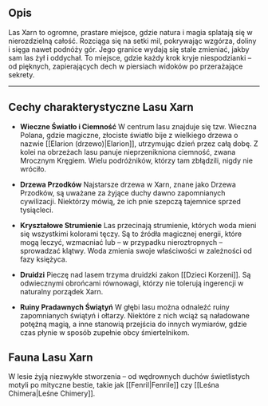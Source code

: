 ## Opis

Las Xarn to ogromne, prastare miejsce, gdzie natura i magia splatają się w nierozdzielną całość. Rozciąga się na setki mil, pokrywając wzgórza, doliny i sięga nawet podnóży gór. Jego granice wydają się stale zmieniać, jakby sam las żył i oddychał. To miejsce, gdzie każdy krok kryje niespodzianki – od pięknych, zapierających dech w piersiach widoków po przerażające sekrety.
- - -
## **Cechy charakterystyczne Lasu Xarn**

-  **Wieczne Światło i Ciemność**
    W centrum lasu znajduje się tzw. Wieczna Polana, gdzie magiczne, złociste światło bije z wielkiego drzewa o nazwie [[Elarion (drzewo)|Elarion]], utrzymując dzień przez całą dobę. Z kolei na obrzeżach lasu panuje nieprzenikniona ciemność, zwana Mrocznym Kręgiem. Wielu podróżników, którzy tam zbłądzili, nigdy nie wróciło.
    
-  **Drzewa Przodków**
    Najstarsze drzewa w Xarn, znane jako Drzewa Przodków, są uważane za żyjące duchy dawno zapomnianych cywilizacji. Niektórzy mówią, że ich pnie szepczą tajemnice sprzed tysiącleci.
    
-  **Kryształowe Strumienie**
    Las przecinają strumienie, których woda mieni się wszystkimi kolorami tęczy. Są to źródła magicznej energii, które mogą leczyć, wzmacniać lub – w przypadku nieroztropnych – sprowadzać klątwy. Woda zmienia swoje właściwości w zależności od fazy księżyca.
    
-  **Druidzi**
	 Pieczę nad lasem trzyma druidzki zakon [[Dzieci Korzeni]]. Są odwiecznymi obrońcami równowagi, którzy nie tolerują ingerencji w naturalny porządek Xarn.
	 
- **Ruiny Pradawnych Świątyń** 
    W głębi lasu można odnaleźć ruiny zapomnianych świątyń i ołtarzy. Niektóre z nich wciąż są naładowane potężną magią, a inne stanowią przejścia do innych wymiarów, gdzie czas płynie w sposób zupełnie obcy śmiertelnikom.

## **Fauna Lasu Xarn**
W lesie żyją niezwykłe stworzenia – od wędrownych duchów świetlistych motyli po mityczne bestie, takie jak [[Fenril|Fenrile]] czy [[Leśna Chimera|Leśne Chimery]].